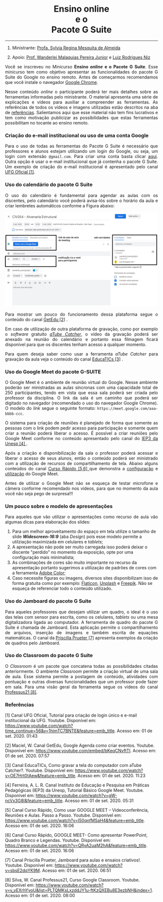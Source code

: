 <center>
          <h1>Ensino online<br> e o <br>Pacote G Suite</h1>
</center>

<hr>

1. Ministrante: [Profa. Sylvia Regina Mesquita de Almeida](http://lattes.cnpq.br/1855764480221018)

2. Apoio: [Prof. Wanderlei Malaquias Pereira Junior](http://lattes.cnpq.br/2268506213083114) e [Luiz Rodrigues Niz](https://www.linkedin.com/in/luiz-rodrigues-niz-917828119/)

<p style='text-align: justify;'>Você se inscreveu no Minicurso <b>Ensino <i>online</i> e o Pacote G Suite</b>. Esse minicurso tem como objetivo apresentar as funcionalidades do pacote G Suite do Google no ensino remoto. Antes de começarmos recomendamos que você instale o navegador <a href="https://www.google.com/intl/pt-BR/chrome/">Google Chrome</a>.</p>

<p style='text-align: justify;'>Nesse conteúdo <i>online</i> o participante poderá ter mais detalhes sobre as ferramentas informadas pelo ministrante. O material apresenta uma série de explicações e vídeos para auxiliar a compreender as ferramentas. As referências de todos os vídeos e imagens utilizadas estão descritos na aba de <a href="#referencias">referências</a>. Salientamos aqui que esse material não tem fins lucrativos e tem como motivação publicizar as possibilidades que estas ferramentas possibilitam no tocante ao ensino remoto.</p> 

<h3>Criação do e-mail institucional ou uso de uma conta Google</h3>

<p style='text-align: justify;'>Para o uso de todas as ferramentas do Pacote G Suite é necessário que professores e alunos estejam utilizando um login do Google, ou seja, um login com extensão <code>@gmail.com</code>. Para criar uma conta basta clicar <a href="https://accounts.google.com/signup/v2/webcreateaccount?flowName=GlifWebSignIn&flowEntry=SignUp">aqui</a>. Outra opção é usar o e-mail institucional que já contenha o pacote G Suite. Um exemplo de criação do e-mail institucional é apresentado pelo canal <a href="https://www.youtube.com/watch?v=1himTC7BNTE&feature=emb_title">UFG Oficial [1]</a>.</p>

<h3>Uso do calendário do pacote G Suite</h3>

<p style='text-align: justify;'>O uso do calendário é fundamental para agendar as aulas com os discentes, pelo calendário você poderá avisa-lós sobre o horário da aula e criar lembretes automáticos conforme a Figura abaixo:</p>

<img src="01.jpg">

<p style='text-align: justify;'>Para mostrar um pouco do funcionamento dessa plataforma segue o conteúdo do canal  <a href="https://www.youtube.com/watch?v=bKeqCNvftTI&feature=emb_title">GetEdu [2]</a> .</p>

<p style='text-align: justify;'>Em caso de utilização de outra plataforma de gravação, como por exemplo o <i>software</i> gratuito <a href="https://atube-catcher.br.uptodown.com/windows"><i>aTube Catcher</i></a>, o vídeo da gravação poderá ser anexado na reunião do calendário e portanto essa filmagem ficará disponível para que os discentes tenham acesso a qualquer momento.</p>

<p style='text-align: justify;'>Para quem deseja saber como usar a ferramenta <i>aTube Catcher</i> para gravação da aula veja o conteúdo do canal <a href="https://www.youtube.com/watch?v=OE7Hrt0tAew&feature=emb_title">EducaTICs [3]</a> .</p>

<h3>Uso do Google Meet do pacote G-SUITE</h3>

<p style='text-align: justify;'>O Google Meet é o ambiente de reunião virtual do Google. Nesse ambiente poderão ser ministradas as aulas síncronas com uma capacidade total de 250 participantes, tendo em vista que essa sala poderá ser criada pelo professor da disciplina. O link da sala é um caminho que poderá ser digitado no navegador (recomendado o uso do navegador Google Chrome). O modelo do <i>link</i> segue o seguinte formato: <code>https://meet.google.com/aaa-bbbb-ccc</code>.</p>

<p style='text-align: justify;'>O sistema para criação de reuniões é planejado de forma que somente as pessoas com o link podem pedir acesso para participação e somente quem criar a reunião poderá liberar o acesso. É possível a criar reuniões pelo Google Meet conforme no conteúdo apresentado pelo canal do <a href="https://www.youtube.com/watch?v=gW-ncVx3G8I&feature=emb_title">IEP3 da Unesp [4] </a>. </p>

<p style='text-align: justify;'>Após a criação e disponibilização da sala o professor poderá acessar e liberar o acesso de seus alunos, então o conteúdo poderá ser ministrado com a utilização de recursos de compartilhamento de tela. Abaixo alguns conteúdos do canal <a href="https://www.youtube.com/channel/UCDt0IofTAp14ARWmV9oOglw">Curso Rápido [5,6] </a> que demonstra a <a href="https://www.youtube.com/watch?v=QRyA2uaM2hA">configuração</a> e <a href="https://www.youtube.com/watch?v=I50qnfMSaH4">utilização</a> do Google Meet.</p>

<p style='text-align: justify;'>Antes de utilizar o Google Meet não se esqueça de testar microfone e câmera conforme recomendado nos vídeos, para que no momento da aula você não seja pego de surpresa!!!</p>

<h3>Um pouco sobre o modelo de apresentações</h3>

<p style='text-align: justify;'>Para aqueles que vão utilizar o apresentações como recurso de aula vão algumas dicas para elaboração dos slides:</p>

1. Para um melhor aproveitamento do espaço em tela utilize o tamanho de slide **_Widescreen-16:9_** (aba _Design_) pois esse modelo permite a utilziação maximizada em celulares e _tablets_;
2. A apresentação não pode ser muito carregada isso poderá deixar o discente "perdido" no momento da exposição, opte por uma configuração mais minimalista;
3. As combinações de cores são muito importante no recurso da apresentação portanto sugerimos a utilização de padrões de cores com a ferramenta [Adobe Color](https://color.adobe.com/pt/create/color-wheel);
4. Caso necessite figuras ou imagens, diversos sites disponibilizam isso de forma gratuita como por exemplo: [Flaticon](https://www.flaticon.com), [Unplash](https://unsplash.com) e [Freepik](https://br.freepik.com). Não se esqueça de referenciar todo o conteúdo utilizado.

<h3>Uso do Jamboard do pacote G Suite</h3>

<p style='text-align: justify;'>Para aqueles professores que desejam utilizar um quadro, o ideal é o uso das telas com sensor para escrita, como os celulares, <i>tablets</i> ou uma mesa digitalizadora ligada ao computador. A ferramenta de quadro do pacote G Suite é chamada de Jamboard. Esta aplicação permite o compartilhamento de arquivos, inserção de imagens e também escrita de equações matemáticas. O canal da <a href="https://www.youtube.com/watch?v=sbsE2dqYK9M&feature=emb_title">Priscilla Prueter [7]</a> apresenta exemplos da criação de quadros pelo Jamboard.</p>


<h3>Uso do Classroom do pacote G Suite</h3>

<p style='text-align: justify;'>O <i>Classroom</i> é um pacote que concatena todas as possibilidades citadas anteriormente. O ambiente <i>Classroom</i> permite a criação virtual de uma sala de aula. Esse sistema permite a postagem de conteúdo, atividades com pontuação e outras diversas funcionalidades que um professor pode fazer em sala. Para uma visão geral da ferramenta segue os vídeos do canal <a href="https://www.youtube.com/watch?v=v_vEXrhYvoU&feature=emb_title">Professus21 [8]</a>. </p>

<div id="referencias"></div>

<h3>Referências</h3>

[1] Canal UFG Oficial, Tutorial para criação de login único e e-mail institucional da UFG. Youtube. Disponível em: <https://www.youtube.com/watch?time_continue=56&v=1himTC7BNTE&feature=emb_title>. Acesso em: 01 de set. 2020. 01:43

[2] Maciel, W. Canal GetEdu, Google Agenda como criar eventos. Youtube. Disponível em: <https://www.youtube.com/embed/bKeqCNvftTI>. Acesso em: 01 de set. 2020. 07:57

[3] Canal EducaTICs, Como gravar a tela do computador com aTube Catcher?. Youtube. Disponível em: <https://www.youtube.com/watch?v=OE7Hrt0tAew&feature=emb_title>. Acesso em: 01 de set. 2020. 11:23

[4] Ferreira, A. L. R. Canal Instituto de Educação e Pesquisa em Práticas Pedagógicas (IEP3) da Unesp, Tutorial Básico Google Meet. Youtube. Disponível em: <https://www.youtube.com/watch?v=gW-ncVx3G8I&feature=emb_title>. Acesso em: 01 de set. 2020. 05:31

[5] Canal Curso Rápido, Como usar GOOGLE MEET – Videoconferência, Reuniões e Aulas. Passo a Passo. Youtube. Disponível em: <https://www.youtube.com/watch?v=I50qnfMSaH4&feature=emb_title>. Acesso em: 01 de set. 2020. 16:06

[6] Canal Curso Rápido, GOOGLE MEET- Como apresentar PowerPoint, Quadro Branco e Legendas. Youtube. Disponível em: <https://www.youtube.com/watch?v=QRyA2uaM2hA&feature=emb_title>. Acesso em: 01 de set. 2020. 16:06

[7] Canal Priscilla Prueter, Jamboard para aulas e ensaios criativos!. Youtube. Disponível em: <https://www.youtube.com/watch?v=sbsE2dqYK9M>. Acesso em: 01 de set. 2020. 06:51

[8] Silva, W. Canal Professus21, Curso Google Classroom. Youtube. Disponível em: <https://www.youtube.com/watch?v=v_vEXrhYvoU&list=PLTQMKsLxzddJY1u-ftKzQXEBu8E3ezbNH&index=1>. Acesso em: 01 de set. 2020. 08:00
